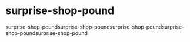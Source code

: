 # surprise-shop-pound
surprise-shop-poundsurprise-shop-poundsurprise-shop-poundsurprise-shop-poundsurprise-shop-pound
